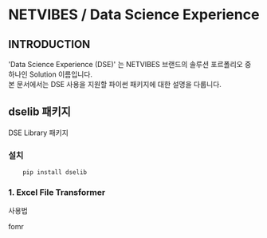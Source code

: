 # NETVIBES / Data Science Experience 


## INTRODUCTION  

'Data Science Experience (DSE)' 는 NETVIBES 브랜드의 솔루션 포르폴리오 중 하나인 Solution 이름입니다.  
본 문서에서는 DSE 사용을 지원할 파이썬 패키지에 대한 설명을 다룹니다.  



## dselib 패키지 

DSE Library 패키지  

### 설치 

        pip install dselib

### 1. Excel File Transformer 

사용법  

fomr


